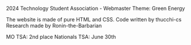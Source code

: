 2024 Technology Student Association - Webmaster
Theme: Green Energy

The website is made of pure HTML and CSS.
Code written by thucchi-cs
Research made by Ronin-the-Barbarian

MO TSA: 2nd place
Nationals TSA: June 30th
